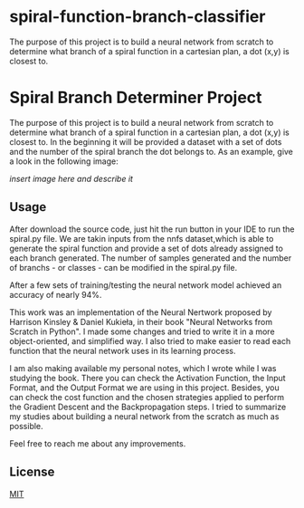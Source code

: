 # spiral-function-branch-classifier
The purpose of this project is to build a neural network from scratch to determine what branch of a spiral function in a cartesian plan, a dot (x,y) is closest to.


# Spiral Branch Determiner Project
The purpose of this project is to build a neural network from scratch to determine what branch of a spiral function in a cartesian plan, a dot (x,y) is closest to.
In the beginning it will be provided a dataset with a set of dots and the number of the spiral branch the dot belongs to. As an example, give a look in the following image:

*insert image here and describe it*

## Usage

After download the source code, just hit the run button in your IDE to run the spiral.py file. We are takin inputs from the nnfs dataset,which is able to generate the spiral function and provide a
set of dots already assigned to each branch generated. The number of samples generated and the number of branchs - or classes - can be modified in the spiral.py file.

After a few sets of training/testing the neural network model achieved an accuracy of nearly 94%.

This work was an implementation of the Neural Nertwork proposed by Harrison Kinsley & Daniel Kukieła, in their book "Neural Networks from Scratch in Python". I made
some changes and tried to write it in a more object-oriented, and simplified way. I also tried to make easier to read each function that the neural network uses in its 
learning process.

I am also making available my personal notes, which I wrote while I was studying the book. There you can check the Activation Function, the Input Format, 
and the Output Format we are using in this project. Besides, you can check the cost function and the chosen strategies applied to perform the Gradient Descent and the 
Backpropagation steps. I tried to summarize my studies about building a neural network from the scratch as much as possible. 

Feel free to reach me about any improvements. 
## License

[MIT](https://choosealicense.com/licenses/mit/)
